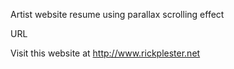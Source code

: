 Artist website resume using parallax scrolling effect

URL

Visit this website at http://www.rickplester.net
